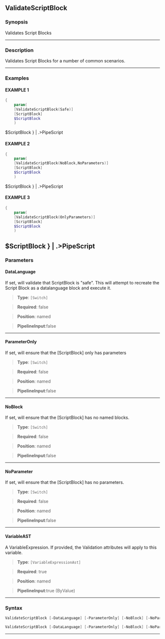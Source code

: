 
ValidateScriptBlock
-------------------
### Synopsis
Validates Script Blocks

---
### Description

Validates Script Blocks for a number of common scenarios.

---
### Examples
#### EXAMPLE 1
```PowerShell
{
    param(
    [ValidateScriptBlock(Safe)]
    [ScriptBlock]
    $ScriptBlock
    )
```
$ScriptBlock
} | .>PipeScript
#### EXAMPLE 2
```PowerShell
{
    param(
    [ValidateScriptBlock(NoBlock,NoParameters)]
    [ScriptBlock]
    $ScriptBlock
    )
```
$ScriptBlock
} | .>PipeScript
#### EXAMPLE 3
```PowerShell
{
    param(
    [ValidateScriptBlock(OnlyParameters)]
    [ScriptBlock]
    $ScriptBlock
    )
```
$ScriptBlock
} | .>PipeScript
---
### Parameters
#### **DataLanguage**

If set, will validate that ScriptBlock is "safe".
This will attempt to recreate the Script Block as a datalanguage block and execute it.



> **Type**: ```[Switch]```

> **Required**: false

> **Position**: named

> **PipelineInput**:false



---
#### **ParameterOnly**

If set, will ensure that the [ScriptBlock] only has parameters



> **Type**: ```[Switch]```

> **Required**: false

> **Position**: named

> **PipelineInput**:false



---
#### **NoBlock**

If set, will ensure that the [ScriptBlock] has no named blocks.



> **Type**: ```[Switch]```

> **Required**: false

> **Position**: named

> **PipelineInput**:false



---
#### **NoParameter**

If set, will ensure that the [ScriptBlock] has no parameters.



> **Type**: ```[Switch]```

> **Required**: false

> **Position**: named

> **PipelineInput**:false



---
#### **VariableAST**

A VariableExpression.  If provided, the Validation attributes will apply to this variable.



> **Type**: ```[VariableExpressionAst]```

> **Required**: true

> **Position**: named

> **PipelineInput**:true (ByValue)



---
### Syntax
```PowerShell
ValidateScriptBlock [-DataLanguage] [-ParameterOnly] [-NoBlock] [-NoParameter] [&lt;CommonParameters&gt;]
```
```PowerShell
ValidateScriptBlock [-DataLanguage] [-ParameterOnly] [-NoBlock] [-NoParameter] -VariableAST &lt;VariableExpressionAst&gt; [&lt;CommonParameters&gt;]
```
---



